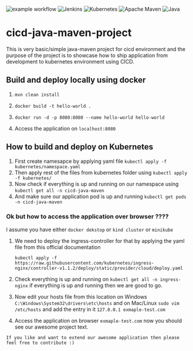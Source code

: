 ![example workflow](https://github.com/DashrathMundkar/cicd-java-maven-project/actions/workflows/maven.yml/badge.svg) ![Jenkins](https://img.shields.io/badge/jenkins-%232C5263.svg?style=for-the-badge&logo=jenkins&logoColor=purple) ![Kubernetes](https://img.shields.io/badge/kubernetes-%23326ce5.svg?style=for-the-badge&logo=kubernetes&logoColor=white) ![Apache Maven](https://img.shields.io/badge/Apache%20Maven-C71A36?style=for-the-badge&logo=Apache%20Maven&logoColor=white) ![Java](https://img.shields.io/badge/java-%23ED8B00.svg?style=for-the-badge&logo=java&logoColor=white) 

# cicd-java-maven-project
This is very basic/simple java-maven project for cicd environment and the purpose of the project is to showcase how to ship application from development to kubernetes environment using CICD.

## Build and deploy locally using docker

1. ```mvn clean install```


3. ```docker build -t hello-world .```


4. ```docker run -d -p 8080:8080 --name hello-world hello-world```


5. Access the application on ```localhost:8080```


## How to build and deploy on Kubernetes 

1.  First create namesapce by applying yaml file  ```kubectl apply -f kubernetes/namespace.yaml```
3.  Then apply rest of the files from kubernetes folder using ```kubectl apply -f kubernetes/```
4.  Now check if everything is up and running on our namespace using ```kubectl get all -n cicd-java-maven```
5.  And make sure our application pod is up and running ```kubectl get pods -n cicd-java-maven```

### Ok but how to access the application over browser ????

I assume you have either ```docker dekstop``` or ```kind cluster``` or ```minikube```

1. We need to deploy the ingress-controller for that by applying the yaml file from this official documentation 
 
    ```kubectl apply -f https://raw.githubusercontent.com/kubernetes/ingress-nginx/controller-v1.1.2/deploy/static/provider/cloud/deploy.yaml```
    
2. Check everything is up and running on ```kubectl get all -n ingress-nginx``` if everything is up and running then we are good to go.

3. Now edit your hosts file from this location on Windows ```C:\Windows\System32\drivers\etc\hosts``` and on Mac/Linux ```sudo vim /etc/hosts``` and add the entry in it ```127.0.0.1 exmaple-test.com```

4. Access the application on browser ```exmaple-test.com``` now you should see our awesome project text.


```If you like and want to extend our awesome application then please feel free to contribute :) ```
